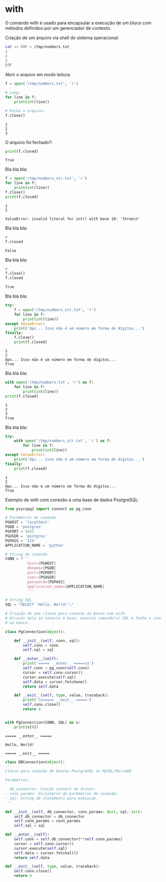 # with

O comando with é usado para encapsular a execução de um bloco com métodos
definidos por um gerenciador de contexto.  
  
Criação de um arquivo via shell do sistema operacional:

``` bash
cat << EOF > /tmp/numbers.txt
1
2
3
EOF
```

Abrir o arquivo em modo leitura:

``` python
f = open('/tmp/numbers.txt', 'r')

# Loop:
for line in f:
    print(int(line))

# Fecha o arquivo:
f.close()
```

``` console
1
2
3
```

O arquivo foi fechado?:

``` python
print(f.closed)
```

``` console
True
```

Bla bla bla:

``` python
f = open('/tmp/numbers_str.txt', 'r')
for line in f:
    print(int(line))
f.close()
print(f.closed)
```

``` console
1
2

ValueError: invalid literal for int() with base 10: 'three\n'
```

Bla bla bla:

``` python
# 
f.closed
```

``` console
False
```

Bla bla bla:

``` python
# 
f.close()
f.closed
```

``` console
True
```

Bla bla bla:

``` python
try:
    f = open('/tmp/numbers_str.txt', 'r')
    for line in f:
        print(int(line))
except ValueError: 
    print('Ops... Isso não é um número em forma de dígitos...')
finally:
    f.close()
    print(f.closed)
```

``` console
1
2
Ops... Isso não é um número em forma de dígitos...
True
```

Bla bla bla:

``` python
with open('/tmp/numbers.txt', 'r') as f:
    for line in f:
        print(int(line))
print(f.closed)
```

``` console
1
2
3
True
```

Bla bla bla:

``` python
try:
    with open('/tmp/numbers_str.txt', 'r') as f:
        for line in f:
            print(int(line))
except ValueError:
    print('Ops... Isso não é um número em forma de dígitos...')
finally:
    print(f.closed)
```

``` console
1
2
Ops... Isso não é um número em forma de dígitos...
True
```

Exemplo de with com conexão a uma base de dados PostgreSQL:

``` python
from psycopg2 import connect as pg_conn

# Parâmetros de conexão
PGHOST = 'localhost'
PGDB = 'postgres'
PGPORT = 5432
PGUSER = 'postgres'
PGPASS = '123'
APPLICATION_NAME = 'python'

# String de conexão
CONN = f'''
          host={PGHOST}
          dbname={PGDB}
          port={PGPORT}
          user={PGUSER}
          password={PGPASS}
          application_name={APPLICATION_NAME}
          '''

# String SQL
SQL = "SELECT 'Hello, World!';"

# Criação de uma classe para conexão ao banco com with.
# Através dela se conecta à base, executa comando(s) SQL e fecha a conexão
# ao banco.

class PgConnection(object):

    def __init__(self, conn, sql):
        self.conn = conn
        self.sql = sql

    def __enter__(self):
        print('===== __enter__ =====\n')
        self.conn = pg_conn(self.conn)
        cursor = self.conn.cursor()
        cursor.execute(self.sql)
        self.data = cursor.fetchone()
        return self.data

    def __exit__(self, type, value, traceback):
        print('\n===== __exit__ =====')
        self.conn.close()
        return 0


with PgConnection(CONN, SQL) as x:
    print(x[0])
```

``` console
===== __enter__ =====

Hello, World!

===== __exit__ =====
```

``` python
class DBConnection(object):
'''
Classe para conexão de bancos PostgreSQL ou MySQL/MariaDB

Parâmetros:

- db_connector: Função connect do driver;
- conn_params: Dicionário de parâmetros de conexão;
- sql: String de statements para execução.    
'''

def __init__(self, db_connector, conn_params: dict, sql: str):
    self.db_connector = db_connector
    self.conn_params = conn_params
    self.sql = sql

def __enter__(self):
    self.conn = self.db_connector(**self.conn_params)
    cursor = self.conn.cursor()
    cursor.execute(self.sql)
    self.data = cursor.fetchall()
    return self.data

def __exit__(self, type, value, traceback):
    self.conn.close()
    return 0    
```
